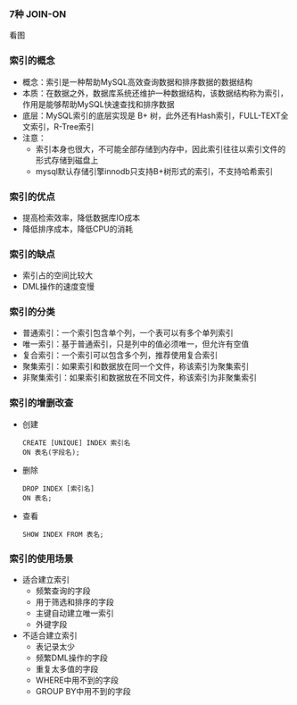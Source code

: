 ### 7种 JOIN-ON

看图



### 索引的概念

* 概念：索引是一种帮助MySQL高效查询数据和排序数据的数据结构
* 本质：在数据之外，数据库系统还维护一种数据结构，该数据结构称为索引，作用是能够帮助MySQL快速查找和排序数据
* 底层：MySQL索引的底层实现是 B+ 树，此外还有Hash索引，FULL-TEXT全文索引，R-Tree索引
* 注意：
  * 索引本身也很大，不可能全部存储到内存中，因此索引往往以索引文件的形式存储到磁盘上
  * mysql默认存储引擎innodb只支持B+树形式的索引，不支持哈希索引

### 索引的优点

* 提高检索效率，降低数据库IO成本
* 降低排序成本，降低CPU的消耗

### 索引的缺点

* 索引占的空间比较大
* DML操作的速度变慢

### 索引的分类

* 普通索引：一个索引包含单个列，一个表可以有多个单列索引
* 唯一索引：基于普通索引，只是列中的值必须唯一，但允许有空值
* 复合索引：一个索引可以包含多个列，推荐使用复合索引
* 聚集索引：如果索引和数据放在同一个文件，称该索引为聚集索引
* 非聚集索引：如果索引和数据放在不同文件，称该索引为非聚集索引

### 索引的增删改查

* 创建

  ```mysql
  CREATE [UNIQUE] INDEX 索引名 
  ON 表名(字段名);
  ```

* 删除

  ```mysql
  DROP INDEX [索引名] 
  ON 表名;
  ```

* 查看

  ```mysql
  SHOW INDEX FROM 表名;
  ```

  

### 索引的使用场景

* 适合建立索引
  * 频繁查询的字段
  * 用于筛选和排序的字段
  * 主键自动建立唯一索引
  * 外键字段
* 不适合建立索引
  * 表记录太少
  * 频繁DML操作的字段
  * 重复太多值的字段
  * WHERE中用不到的字段
  * GROUP BY中用不到的字段

